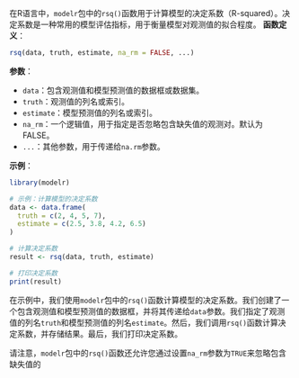 在R语言中，`modelr`包中的`rsq()`函数用于计算模型的决定系数（R-squared）。决定系数是一种常用的模型评估指标，用于衡量模型对观测值的拟合程度。
**函数定义**：
```R
rsq(data, truth, estimate, na_rm = FALSE, ...)
```

**参数**：
- `data`：包含观测值和模型预测值的数据框或数据集。
- `truth`：观测值的列名或索引。
- `estimate`：模型预测值的列名或索引。
- `na_rm`：一个逻辑值，用于指定是否忽略包含缺失值的观测对。默认为FALSE。
- `...`：其他参数，用于传递给`na.rm`参数。

**示例**：
```R
library(modelr)

# 示例：计算模型的决定系数
data <- data.frame(
  truth = c(2, 4, 5, 7),
  estimate = c(2.5, 3.8, 4.2, 6.5)
)

# 计算决定系数
result <- rsq(data, truth, estimate)

# 打印决定系数
print(result)
```

在示例中，我们使用`modelr`包中的`rsq()`函数计算模型的决定系数。我们创建了一个包含观测值和模型预测值的数据框，并将其传递给`data`参数。我们指定了观测值的列名`truth`和模型预测值的列名`estimate`。然后，我们调用`rsq()`函数计算决定系数，并存储结果。最后，我们打印决定系数。

请注意，`modelr`包中的`rsq()`函数还允许您通过设置`na_rm`参数为`TRUE`来忽略包含缺失值的